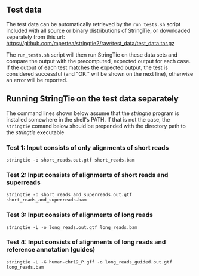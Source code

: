 ## Test data

The test data can be automatically retrieved by the `run_tests.sh` script included 
with all source or binary distributions of StringTie, or downloaded separately from this url:
https://github.com/mpertea/stringtie2/raw/test_data/test_data.tar.gz

The `run_tests.sh` script will then run StringTie on these data sets and compare the output with the 
precomputed, expected output for each case. If the output of each test matches the 
expected output, the test is considered successful (and "OK." will be shown on the next line), 
otherwise an error will be reported.

## Running StringTie on the test data separately

The command lines shown below assume that the _stringtie_ program is installed somewhere in the shell's PATH. If that is not the case, the `stringtie` comand below should be prepended with the directory path to the _stringtie_ executable

### Test 1: Input consists of only alignments of short reads

```
stringtie -o short_reads.out.gtf short_reads.bam
```

### Test 2: Input consists of alignments of short reads and superreads

```
stringtie -o short_reads_and_superreads.out.gtf short_reads_and_superreads.bam
```
    
### Test 3: Input consists of alignments of long reads

```
stringtie -L -o long_reads.out.gtf long_reads.bam
```
    
### Test 4: Input consists of alignments of long reads and reference annotation (guides)

```
stringtie -L -G human-chr19_P.gff -o long_reads_guided.out.gtf long_reads.bam
```
